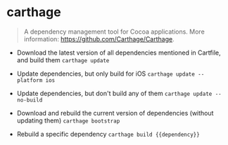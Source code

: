 # carthage
> A dependency management tool for Cocoa applications.
> More information: <https://github.com/Carthage/Carthage>.

- Download the latest version of all dependencies mentioned in Cartfile, and build them
`carthage update`

- Update dependencies, but only build for iOS
`carthage update --platform ios`

- Update dependencies, but don't build any of them
`carthage update --no-build`

- Download and rebuild the current version of dependencies (without updating them)
`carthage bootstrap`

- Rebuild a specific dependency
`carthage build {{dependency}}`
